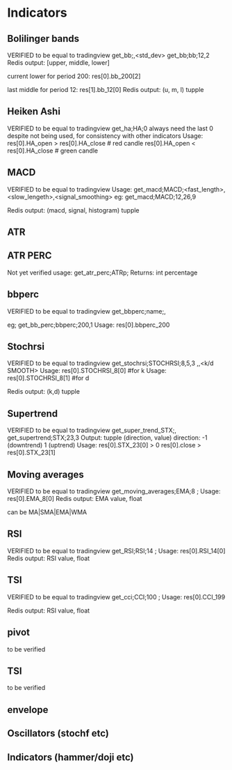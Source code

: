 # Indicators

## Bolilinger bands
VERIFIED to be equal to tradingview
get_bb;<name><period>,<std_dev>
get_bb;bb;12,2
Redis output: [upper, middle, lower]

current lower for period 200:
res[0].bb_200[2]

last middle for period 12:
res[1].bb_12[0]
Redis output: (u, m, l) tupple

## Heiken Ashi
VERIFIED to be equal to tradingview
get_ha;HA;0
always need the last 0 despite not being used, for consistency with other indicators
Usage:
res[0].HA_open > res[0].HA_close # red candle
res[0].HA_open < res[0].HA_close # green candle

## MACD
VERIFIED to be equal to tradingview
Usage: get_macd;MACD;<fast_length>,<slow_lengeth>,<signal_smoothing>
eg: get_macd;MACD;12,26,9

Redis output: (macd, signal, histogram) tupple

## ATR

## ATR PERC
Not yet verified
usage: get_atr_perc;ATRp;<ATR length><Period lookback>
Returns: int percentage


## bbperc
VERIFIED to be equal to tradingview
get_bbperc;name;<period>,<std dev>

eg; get_bb_perc;bbperc;200,1
Usage: res[0].bbperc_200

## Stochrsi
VERIFIED to be equal to tradingview
get_stochrsi;STOCHRSI;8,5,3
<RSI length>,<STOCH length>,<k/d SMOOTH>
Usage: res[0].STOCHRSI_8[0] #for k
Usage: res[0].STOCHRSI_8[1] #for d

Redis output: (k,d) tupple

## Supertrend
VERIFIED to be equal to tradingview
get_super_trend_STX;<ATR Period>,<ATR Multiplier>
get_supertrend;STX;23,3
Output: tupple (direction, value)
direction: -1 (downtrend)
            1 (uptrend)
Usage:
res[0].STX_23[0] > 0
res[0].close > res[0].STX_23[1]

## Moving averages
VERIFIED to be equal to tradingview
get_moving_averages;EMA;8
<function>;<MA><timeframe>
Usage: res[0].EMA_8[0]
Redis output: EMA value, float

<MA> can be MA|SMA|EMA|WMA

## RSI
VERIFIED to be equal to tradingview
get_RSI;RSI;14
<function>;<string><RSI length>
Usage: res[0].RSI_14[0]
Redis output: RSI value, float

## TSI
VERIFIED to be equal to tradingview
get_cci;CCI;100
<function>;<string><CCI length>
Usage: res[0].CCI_199

Redis output: RSI value, float

## pivot
to be verified

## TSI
to be verified

## envelope


## Oscillators (stochf etc)

## Indicators (hammer/doji etc)
